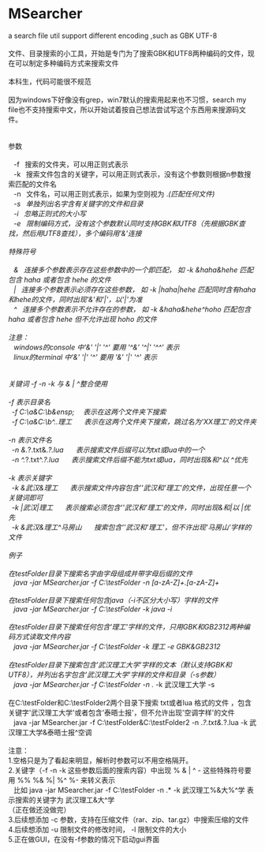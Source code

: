 MSearcher
=========

a search file util support different encoding ,such as GBK UTF-8
<br><br>
文件、目录搜索的小工具，开始是专门为了搜索GBK和UTF8两种编码的文件，现在可以制定多种编码方式来搜索文件<br><br>
本科生，代码可能很不规范<br><br>
因为windows下好像没有grep，win7默认的搜索用起来也不习惯，search my file也不支持搜索中文，所以开始试着按自己想法尝试写这个东西用来搜源码文件。<br><br>
<br>
参数<br>
<br>
&ensp;  -f &ensp;搜索的文件夹，可以用正则式表示<br>
&ensp;  -k &ensp;搜索文件包含的关键字，可以用正则式表示，没有这个参数则根据n参数搜索匹配的文件名<br>
&ensp;  -n &ensp;文件名，可以用正则式表示，如果为空则视为 .*(匹配任何文件)<br>
&ensp;  -s &ensp;单独列出名字含有关键字的文件和目录<br>
&ensp;  -i &ensp;忽略正则式的大小写<br>
&ensp;  -e &ensp;限制编码方式，没有这个参数默认同时支持GBK和UTF8（先根据GBK查找，然后用UTF8查找），多个编码用'&'连接<br>
<br>
特殊符号<br>
<br>
&ensp;  & &ensp;连接多个参数表示存在这些参数中的一个即匹配， 如 -k &haha&hehe 匹配包含 haha 或者包含 hehe 的文件<br>
&ensp;  | &ensp;连接多个参数表示必须存在这些参数， 如 -k |haha|hehe 匹配同时含有haha和hehe的文件，同时出现'&'和'|'，以'|'为准<br>
&ensp;  ^ &ensp;连接多个参数表示不允许存在的参数， 如 -k &haha&hehe^hoho 匹配包含 haha 或者包含 hehe 但不允许出现 hoho 的文件<br>
<br>
注意：<br>
&ensp;  windows的console 中'&' '|' '^' 要用 '^&' '^|' '^^' 表示<br>
&ensp;  linux的terminal 中'&' '|' '^' 要用 '\&' '\|' '\^' 表示<br>
<br><br>
关键词 -f -n -k 与 & | ^整合使用<br><br>
-f 表示目录名<br>
    &ensp;-f C:\a\&C:\b\&ensp;&ensp;&ensp;                     表示在这两个文件夹下搜索<br>
    &ensp;-f C:\a\&C:\b\^..理工&ensp;&ensp;&ensp;         表示在这两个文件夹下搜索，跳过名为'XX理工'的文件夹<br><br>
-n 表示文件名<br>
    &ensp;-n &.*?\.txt&.*?\.lua&ensp;&ensp;&ensp;            表示搜索文件后缀可以为txt或lua中的一个<br>
    &ensp;-n ^.*?\.txt^.*?\.lua&ensp;&ensp;&ensp;            表示搜索文件后缀不能为txt或lua，同时出现&和^以 ^优先<br><br>
-k 表示关键字<br>
    &ensp;-k &武汉&理工&ensp;&ensp;&ensp;                    表示搜索文件内容包含''武汉和'理工'的文件，出现任意一个关键词即可<br>
    &ensp;-k |武汉|理工&ensp;&ensp;&ensp;                        表示搜索必须包含''武汉和'理工'的文件，同时出现&和|以 |优先<br>
    &ensp;-k &武汉&理工^马房山&ensp;&ensp;&ensp;       搜索包含''武汉和'理工'，但不许出现'马房山'字样的文件<br>
<br>
例子<br>
<br>
在testFolder目录下搜索名字由字母组成并带字母后缀的文件<br>
&ensp;  java -jar MSearcher.jar -f C:\testFolder -n [a-zA-Z]+\.[a-zA-Z]+<br>
<br>
在testFolder目录下搜索任何包含java（-i不区分大小写）字样的文件<br>
&ensp;  java -jar MSearcher.jar -f C:\testFolder -k java -i<br>
<br>
在testFolder目录下搜索任何包含'理工'字样的文件，只用GBK和GB2312两种编码方式读取文件内容<br>
&ensp;  java -jar MSearcher.jar -f C:\testFolder -k 理工 -e GBK&GB2312<br>
<br>
在testFolder目录下搜索包含'武汉理工大学'字样的文本（默认支持GBK和UTF8），并列出名字包含'武汉理工大学'字样的文件和目录（-s参数）<br>
&ensp;  java -jar MSearcher.jar  -f C:\testFolder -n .*  -k 武汉理工大学 -s<br>
<br>
 在C:\testFolder和C:\testFolder2两个目录下搜索 txt或者lua 格式的文件 ，包含关键字'武汉理工大学'或者包含'泰晤士报'，但不允许出现'空调字样'的文件<br>
&ensp;  java -jar MSearcher.jar  -f C:\testFolder&C:\testFolder2 -n .*?\.txt&.*?\.lua  -k 武汉理工大学&泰晤士报^空调<br>
<br>
注意：<br>
1.空格只是为了看起来明显，解析时参数可以不用空格隔开。<br>
2.关键字（-f -n -k 这些参数后面的搜索内容）中出现 % & | ^ - 这些特殊符号要用 %% %& %| %^ %- 来转义表示<br>
&ensp;  比如 java -jar MSearcher.jar  -f C:\testFolder -n .*  -k 武汉理工%&大%^学 表示搜索的关键字为 武汉理工&大^学
<br>（正在做还没做完）<br>
3.后续想添加 -c 参数，支持在压缩文件（rar、zip、tar.gz）中搜索压缩的文件<br>
4.后续想添加 -u 限制文件的修改时间， -l 限制文件的大小<br>
5.正在做GUI，在没有-f参数的情况下启动gui界面



  
